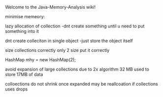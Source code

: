 Welcome to the Java-Memory-Analysis wiki!


minimise memeory:

lazy allocation of collection
-dnt create something until u need to put something into it

dnt create colleciton in single object
-just store the object itself

size collections correctly
only 2 size put it correctly

HashMap mhy = new HashMap(2);

avoid expansion of large collections due to 2x algorithm
32 MB used to store 17MB of data

colloections do not shrink once expanded
may be reallcoation if collections uses drops


